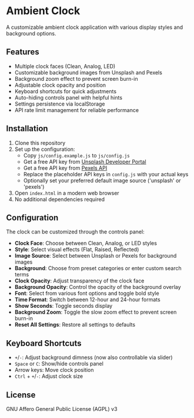 # Ambient Clock

A customizable ambient clock application with various display styles and background options.

## Features

- Multiple clock faces (Clean, Analog, LED)
- Customizable background images from Unsplash and Pexels
- Background zoom effect to prevent screen burn-in
- Adjustable clock opacity and position
- Keyboard shortcuts for quick adjustments
- Auto-hiding controls panel with helpful hints
- Settings persistence via localStorage
- API rate limit management for reliable performance

## Installation

1. Clone this repository
2. Set up the configuration:
   - Copy `js/config.example.js` to `js/config.js`
   - Get a free API key from [Unsplash Developer Portal](https://unsplash.com/developers)
   - Get a free API key from [Pexels API](https://www.pexels.com/api/)
   - Replace the placeholder API keys in `config.js` with your actual keys
   - Optionally set your preferred default image source ('unsplash' or 'pexels')
3. Open `index.html` in a modern web browser
4. No additional dependencies required

## Configuration

The clock can be customized through the controls panel:

- **Clock Face**: Choose between Clean, Analog, or LED styles
- **Style**: Select visual effects (Flat, Raised, Reflected)
- **Image Source**: Select between Unsplash or Pexels for background images
- **Background**: Choose from preset categories or enter custom search terms
- **Clock Opacity**: Adjust transparency of the clock face
- **Background Opacity**: Control the opacity of the background overlay
- **Font**: Select from various font options and toggle bold style
- **Time Format**: Switch between 12-hour and 24-hour formats
- **Show Seconds**: Toggle seconds display
- **Background Zoom**: Toggle the slow zoom effect to prevent screen burn-in
- **Reset All Settings**: Restore all settings to defaults

## Keyboard Shortcuts

- `+`/`-`: Adjust background dimness (now also controllable via slider)
- `Space` or `C`: Show/hide controls panel
- Arrow keys: Move clock position
- `Ctrl` + `+`/`-`: Adjust clock size


## License

GNU Affero General Public License (AGPL) v3
